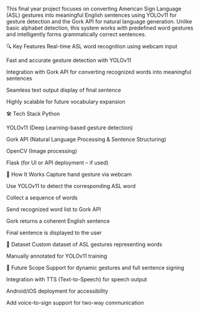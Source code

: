 This final year project focuses on converting American Sign Language (ASL) gestures into meaningful English sentences using YOLOv11 for gesture detection and the Gork API for natural language generation. Unlike basic alphabet detection, this system works with predefined word gestures and intelligently forms grammatically correct sentences.

🔍 Key Features
Real-time ASL word recognition using webcam input

Fast and accurate gesture detection with YOLOv11

Integration with Gork API for converting recognized words into meaningful sentences

Seamless text output display of final sentence

Highly scalable for future vocabulary expansion

🛠️ Tech Stack
Python

YOLOv11 (Deep Learning-based gesture detection)

Gork API (Natural Language Processing & Sentence Structuring)

OpenCV (Image processing)

Flask (for UI or API deployment – if used)

🧠 How It Works
Capture hand gesture via webcam

Use YOLOv11 to detect the corresponding ASL word

Collect a sequence of words

Send recognized word list to Gork API

Gork returns a coherent English sentence

Final sentence is displayed to the user

📁 Dataset
Custom dataset of ASL gestures representing words

Manually annotated for YOLOv11 training

📌 Future Scope
Support for dynamic gestures and full sentence signing

Integration with TTS (Text-to-Speech) for speech output

Android/iOS deployment for accessibility

Add voice-to-sign support for two-way communication

